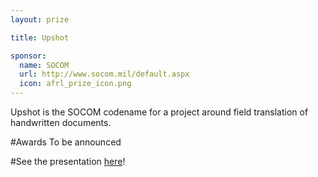 ```yaml
---
layout: prize 

title: Upshot 

sponsor:
  name: SOCOM 
  url: http://www.socom.mil/default.aspx
  icon: afrl_prize_icon.png
---
```

Upshot is the SOCOM codename for a project around field translation of handwritten documents.

#Awards
To be announced

#See the presentation [here](../../assets/files/Upshot.pdf)!
